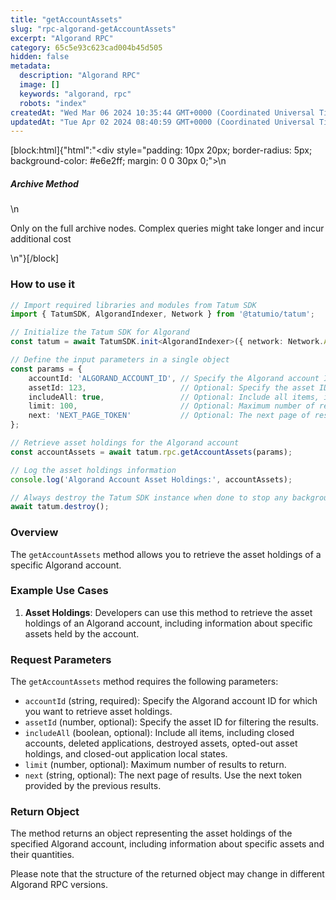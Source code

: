 ```yaml
---
title: "getAccountAssets"
slug: "rpc-algorand-getAccountAssets"
excerpt: "Algorand RPC"
category: 65c5e93c623cad004b45d505
hidden: false
metadata: 
  description: "Algorand RPC"
  image: []
  keywords: "algorand, rpc"
  robots: "index"
createdAt: "Wed Mar 06 2024 10:35:44 GMT+0000 (Coordinated Universal Time)"
updatedAt: "Tue Apr 02 2024 08:40:59 GMT+0000 (Coordinated Universal Time)"
---
```

[block:html]{"html":"<div style=\"padding: 10px 20px; border-radius: 5px; background-color: #e6e2ff; margin: 0 0 30px 0;\">\n  <h5>Archive Method</h5>\n  <p>Only on the full archive nodes. Complex queries might take longer and incur additional cost</p>\n</div>"}[/block]

### How to use it

```typescript
// Import required libraries and modules from Tatum SDK
import { TatumSDK, AlgorandIndexer, Network } from '@tatumio/tatum';

// Initialize the Tatum SDK for Algorand
const tatum = await TatumSDK.init<AlgorandIndexer>({ network: Network.ALGORAND_INDEXER });

// Define the input parameters in a single object
const params = {
    accountId: 'ALGORAND_ACCOUNT_ID', // Specify the Algorand account ID for which you want to retrieve asset holdings.
    assetId: 123,                     // Optional: Specify the asset ID (number) for filtering.
    includeAll: true,                 // Optional: Include all items, including closed accounts, deleted applications, destroyed assets, opted-out asset holdings, and closed-out application local states (boolean).
    limit: 100,                       // Optional: Maximum number of results to return (number).
    next: 'NEXT_PAGE_TOKEN'           // Optional: The next page of results. Use the next token provided by the previous results (string).
};

// Retrieve asset holdings for the Algorand account
const accountAssets = await tatum.rpc.getAccountAssets(params);

// Log the asset holdings information
console.log('Algorand Account Asset Holdings:', accountAssets);

// Always destroy the Tatum SDK instance when done to stop any background processes
await tatum.destroy();
```

### Overview

The `getAccountAssets` method allows you to retrieve the asset holdings of a specific Algorand account.

### Example Use Cases

1. **Asset Holdings**: Developers can use this method to retrieve the asset holdings of an Algorand account, including information about specific assets held by the account.

### Request Parameters

The `getAccountAssets` method requires the following parameters:

- `accountId` (string, required): Specify the Algorand account ID for which you want to retrieve asset holdings.
- `assetId` (number, optional): Specify the asset ID for filtering the results.
- `includeAll` (boolean, optional): Include all items, including closed accounts, deleted applications, destroyed assets, opted-out asset holdings, and closed-out application local states.
- `limit` (number, optional): Maximum number of results to return.
- `next` (string, optional): The next page of results. Use the next token provided by the previous results.

### Return Object

The method returns an object representing the asset holdings of the specified Algorand account, including information about specific assets and their quantities. 

Please note that the structure of the returned object may change in different Algorand RPC versions.